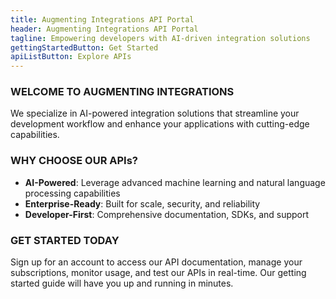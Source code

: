```yaml
---
title: Augmenting Integrations API Portal
header: Augmenting Integrations API Portal
tagline: Empowering developers with AI-driven integration solutions
gettingStartedButton: Get Started
apiListButton: Explore APIs
---
```


### WELCOME TO AUGMENTING INTEGRATIONS

We specialize in AI-powered integration solutions that streamline your development workflow and enhance your applications with cutting-edge capabilities.

### WHY CHOOSE OUR APIs?

- **AI-Powered**: Leverage advanced machine learning and natural language processing capabilities
- **Enterprise-Ready**: Built for scale, security, and reliability
- **Developer-First**: Comprehensive documentation, SDKs, and support

### GET STARTED TODAY

Sign up for an account to access our API documentation, manage your subscriptions, monitor usage, and test our APIs in real-time. Our getting started guide will have you up and running in minutes.